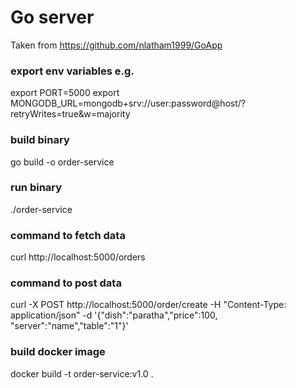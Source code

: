 # Go server 

Taken from https://github.com/nlatham1999/GoApp


### export env variables  e.g. 

export PORT=5000
export MONGODB_URL=mongodb+srv://user:password@host/?retryWrites=true&w=majority

### build binary

go build -o order-service


### run binary

./order-service


### command to fetch data

curl http://localhost:5000/orders

### command to post data

curl -X POST http://localhost:5000/order/create -H "Content-Type: application/json" -d '{"dish":"paratha","price":100, "server":"name","table":"1"}'


### build docker image 

docker build -t order-service:v1.0 . 
